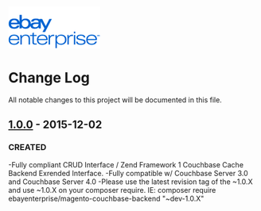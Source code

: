 ![eBay logo](docs/static/logo-vert.png)

# Change Log
All notable changes to this project will be documented in this file.

## [1.0.0] - 2015-12-02
### CREATED
-Fully compliant CRUD Interface / Zend Framework 1 Couchbase Cache Backend Exrended Interface.
-Fully compatible w/ Couchbase Server 3.0 and Couchbase Server 4.0
-Please use the latest revision tag of the ~1.0.X and use ~1.0.X on your composer require. IE: composer require ebayenterprise/magento-couchbase-backend "~dev-1.0.X"

[1.0.0]: https://github.com/eBayEnterprise/magento-couchbase-backend/tree/1.0.6
